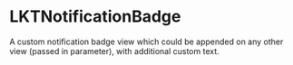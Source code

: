 # LKTNotificationBadge
A custom notification badge view which could be appended on any other view (passed in parameter), with additional custom text.
